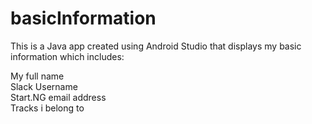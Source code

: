 # basicInformation
This is a Java app created using Android Studio that displays my basic information which includes:<br>

My full name<br> 
Slack Username <br>
Start.NG email address <br>
Tracks i belong to
